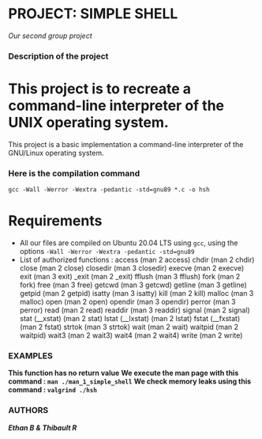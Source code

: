 # PROJECT: SIMPLE SHELL

*Our second group project*

### Description of the project

This project is to recreate a command-line interpreter of the UNIX operating system.
=======
This project is a basic implementation a command-line interpreter of the GNU/Linux operating system.

### Here is the compilation command

```gcc -Wall -Werror -Wextra -pedantic -std=gnu89 *.c -o hsh```

# Requirements

* All our files are compiled on Ubuntu 20.04 LTS using ```gcc```, using the options ```-Wall -Werror -Wextra -pedantic -std=gnu89```
* List of authorized functions :
	access (man 2 access)
	chdir (man 2 chdir)
	close (man 2 close)
	closedir (man 3 closedir)
	execve (man 2 execve)
	exit (man 3 exit)
	_exit (man 2 _exit)
	fflush (man 3 fflush)
	fork (man 2 fork)
	free (man 3 free)
	getcwd (man 3 getcwd)
	getline (man 3 getline)
	getpid (man 2 getpid)
	isatty (man 3 isatty)
	kill (man 2 kill)
	malloc (man 3 malloc)
	open (man 2 open)
	opendir (man 3 opendir)
	perror (man 3 perror)
	read (man 2 read)
	readdir (man 3 readdir)
	signal (man 2 signal)
	stat (__xstat) (man 2 stat)
	lstat (__lxstat) (man 2 lstat)
	fstat (__fxstat) (man 2 fstat)
	strtok (man 3 strtok)
	wait (man 2 wait)
	waitpid (man 2 waitpid)
	wait3 (man 2 wait3)
	wait4 (man 2 wait4)
	write (man 2 write)

### EXAMPLES

<strong>This function has no return value</strong>
<strong>We execute the man page with this command : ```man ./man_1_simple_shell```</strong>
<strong>We check memory leaks using this command : ```valgrind ./hsh```</strong>

### AUTHORS

***Ethan B & Thibault R***
